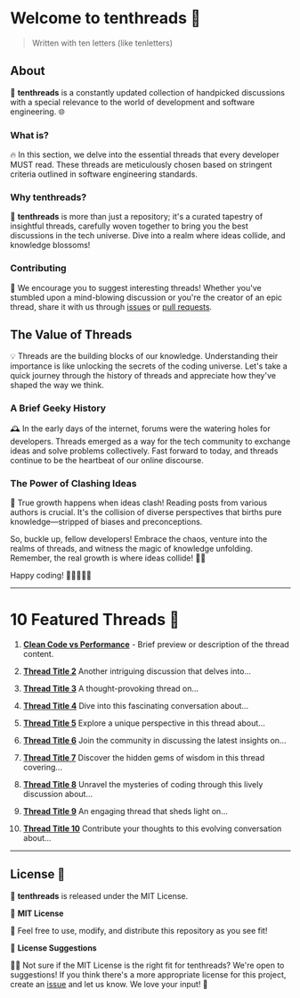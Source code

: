 # Welcome to tenthreads 🚀

> Written with ten letters (like tenletters)

## About

🧵 **tenthreads** is a constantly updated collection of handpicked discussions with a special relevance to the world of development and software engineering. 🌐

### What is?

🔥 In this section, we delve into the essential threads that every developer MUST read. These threads are meticulously chosen based on stringent criteria outlined in software engineering standards.

### Why tenthreads?

🧐 **tenthreads** is more than just a repository; it's a curated tapestry of insightful threads, carefully woven together to bring you the best discussions in the tech universe. Dive into a realm where ideas collide, and knowledge blossoms!

### Contributing

🚀 We encourage you to suggest interesting threads! Whether you've stumbled upon a mind-blowing discussion or you're the creator of an epic thread, share it with us through [issues](https://github.com/francescobianco/tenthreads/issues) or [pull requests](https://github.com/francescobianco/tenthreads/pulls).

## The Value of Threads

💡 Threads are the building blocks of our knowledge. Understanding their importance is like unlocking the secrets of the coding universe. Let's take a quick journey through the history of threads and appreciate how they've shaped the way we think.

### A Brief Geeky History

🕰️ In the early days of the internet, forums were the watering holes for developers. Threads emerged as a way for the tech community to exchange ideas and solve problems collectively. Fast forward to today, and threads continue to be the heartbeat of our online discourse.

### The Power of Clashing Ideas

🤯 True growth happens when ideas clash! Reading posts from various authors is crucial. It's the collision of diverse perspectives that births pure knowledge—stripped of biases and preconceptions.

So, buckle up, fellow developers! Embrace the chaos, venture into the realms of threads, and witness the magic of knowledge unfolding. Remember, the real growth is where ideas collide! 🌌✨

Happy coding! 🚀👩‍💻👨‍💻

---

# 10 Featured Threads 🧵

1. **[Clean Code vs Performance](https://news.ycombinator.com/item?id=35105528)** -
   Brief preview or description of the thread content.

2. **[Thread Title 2](link-to-thread-2)**
   Another intriguing discussion that delves into...

3. **[Thread Title 3](link-to-thread-3)**
   A thought-provoking thread on...

4. **[Thread Title 4](link-to-thread-4)**
   Dive into this fascinating conversation about...

5. **[Thread Title 5](link-to-thread-5)**
   Explore a unique perspective in this thread about...

6. **[Thread Title 6](link-to-thread-6)**
   Join the community in discussing the latest insights on...

7. **[Thread Title 7](link-to-thread-7)**
   Discover the hidden gems of wisdom in this thread covering...

8. **[Thread Title 8](link-to-thread-8)**
   Unravel the mysteries of coding through this lively discussion about...

9. **[Thread Title 9](link-to-thread-9)**
   An engaging thread that sheds light on...

10. **[Thread Title 10](link-to-thread-10)**
    Contribute your thoughts to this evolving conversation about...

---

## License 📜

🚀 **tenthreads** is released under the MIT License.

🤖 **MIT License**

🎉 Feel free to use, modify, and distribute this repository as you see fit!

🤔 **License Suggestions**

🤷‍♂️ Not sure if the MIT License is the right fit for tenthreads? We're open to suggestions! If you think there's a more appropriate license for this project, create an [issue](https://github.com/francescobianco/tenthreads/issues) and let us know. We love your input! 🚀


